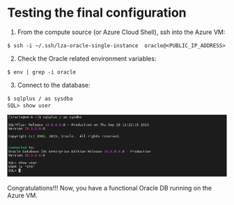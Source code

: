 # Testing the final configuration


1. From the compute source (or Azure Cloud Shell), ssh into the Azure VM:
```
$ ssh -i ~/.ssh/lza-oracle-single-instance  oracle@<PUBLIC_IP_ADDRESS>
```

2. Check the Oracle related environment variables:
```
$ env | grep -i oracle
```

3. Connect to the database:
```
$ sqlplus / as sysdba
SQL> show user
```

<img src="../media/test.jpg" />


Congratulations!!! Now, you have a functional Oracle DB running on the Azure VM.